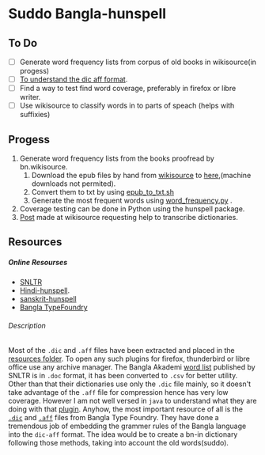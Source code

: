 # Suddo Bangla-hunspell
## To Do
 - [ ] Generate word frequency lists from corpus of old books in wikisource(in progess)
 - [ ] [To understand the dic aff format]([url](https://sites.google.com/a/chromium.org/dev/developers/how-tos/editing-the-spell-checking-dictionaries)).
 - [ ] Find a way to test find word coverage, preferably in firefox or libre writer.
 - [ ] Use wikisource to classify words in to parts of speach (helps with suffixies)

## Progess
1. Generate word frequency lists from the books proofread by bn.wikisource.
   1. Download the epub files by hand from [wikisource](https://bn.wikisource.org/wiki/%E0%A6%9F%E0%A7%87%E0%A6%AE%E0%A6%AA%E0%A7%8D%E0%A6%B2%E0%A7%87%E0%A6%9F:%E0%A6%A8%E0%A6%A4%E0%A7%81%E0%A6%A8_%E0%A6%B2%E0%A7%87%E0%A6%96%E0%A6%BE) to [here](https://github.com/mm-crj/bangla-hunspell/tree/main/epubs/new/),(machine downloads not permited).
    2. Convert them to txt by using [epub_to_txt.sh](https://github.com/mm-crj/bangla-hunspell/blob/main/epub_to_txt.sh) 
    3. Generate the most frequent words using [word_frequency.py](https://github.com/mm-crj/bangla-hunspell/blob/main/word_frequency.py) .
2. Coverage testing can be done in Python using the hunspell package.
3. [Post](https://bn.wikisource.org/wiki/%E0%A6%89%E0%A6%87%E0%A6%95%E0%A6%BF%E0%A6%B8%E0%A6%82%E0%A6%95%E0%A6%B2%E0%A6%A8_%E0%A6%86%E0%A6%B2%E0%A7%8B%E0%A6%9A%E0%A6%A8%E0%A6%BE:%E0%A6%AA%E0%A7%8D%E0%A6%B0%E0%A6%A7%E0%A6%BE%E0%A6%A8_%E0%A6%AA%E0%A6%BE%E0%A6%A4%E0%A6%BE#%E0%A6%AC%E0%A6%BE%E0%A6%82%E0%A6%B2%E0%A6%BE_%E0%A6%85%E0%A6%AD%E0%A6%BF%E0%A6%A7%E0%A6%BE%E0%A6%A8_%E0%A6%AE%E0%A7%81%E0%A6%A6%E0%A7%8D%E0%A6%B0%E0%A6%A3_%E0%A6%B8%E0%A6%82%E0%A6%B6%E0%A7%8B%E0%A6%A7%E0%A6%A8) made at wikisource requesting help to transcribe dictionaries. 
## Resources
  ##### Online Resourses
* [SNLTR](https://nltr.itewb.gov.in/downloads.php)
* [Hindi-hunspell](https://github.com/Shreeshrii/hindi-hunspell).
* [sanskrit-hunspell](https://github.com/Shreeshrii/hindi-hunspell/issues/1)
* [Bangla TypeFoundry](https://banglatypefoundry.com/spellchecker/)

###### Description 
Most of the `.dic` and `.aff` files have been extracted and placed in the [resources folder](https://github.com/mm-crj/bangla-hunspell/tree/main/resources). To open any such plugins for firefox, thunderbird or libre office use any archive manager. The Bangla Akademi [word list](https://github.com/mm-crj/bangla-hunspell/tree/main/resources/bangal-akademi-wb) published by SNLTR is in `.doc` format, it has been converted to `.csv` for better utility. Other than that their dictionaries use only the `.dic` file mainly, so it doesn't take advantage of the `.aff` file for compression hence has very low coverage. However I am not well versed in `java` to understand what they are doing with that [plugin](https://github.com/mm-crj/bangla-hunspell/blob/main/resources/snltr/snltrSpellChecker.oxt). Anyhow, the most important resource of all is the [`.dic`](https://github.com/mm-crj/bangla-hunspell/blob/main/resources/bangla-type-foundry/bn-BD.dic) and [`.aff`](https://github.com/mm-crj/bangla-hunspell/blob/main/resources/bangla-type-foundry/bn-BD.aff) files from Bangla Type Foundry. They have done a tremendous job of embedding the grammer rules of the Bangla language into the `dic-aff` format. The idea would be to create a bn-in dictionary following those methods, taking into account the old words(suddo).
